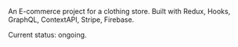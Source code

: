 An E-commerce project for a clothing store. Built with Redux, Hooks, GraphQL, ContextAPI, Stripe, Firebase.

Current status: ongoing.
